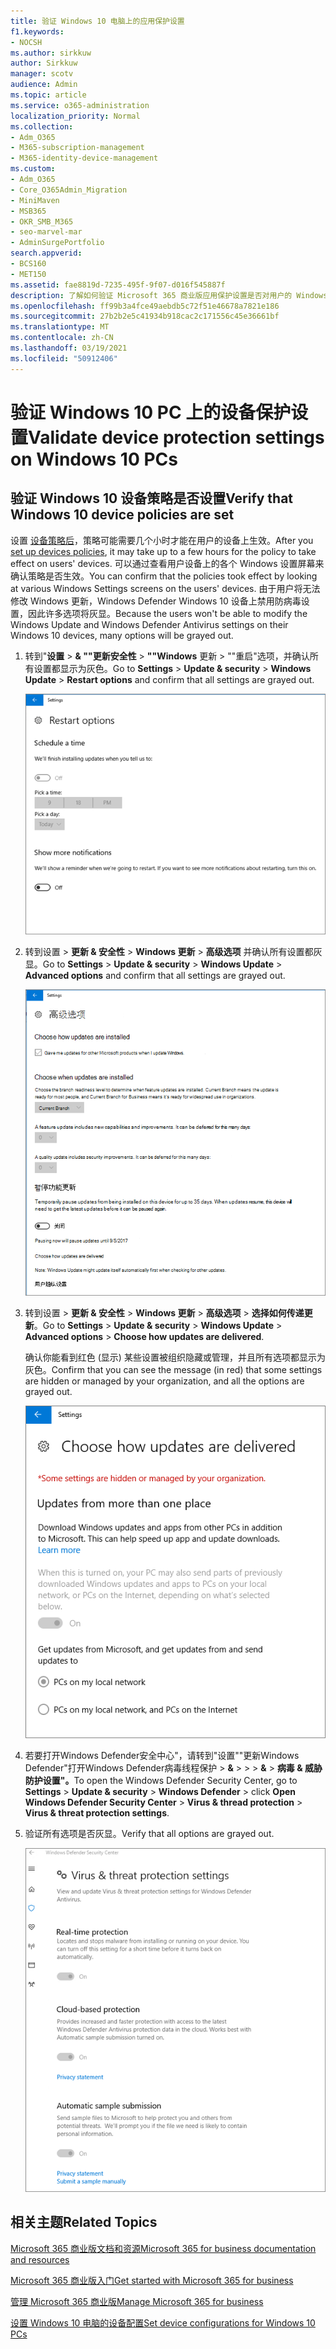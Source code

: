 ```yaml
---
title: 验证 Windows 10 电脑上的应用保护设置
f1.keywords:
- NOCSH
ms.author: sirkkuw
author: Sirkkuw
manager: scotv
audience: Admin
ms.topic: article
ms.service: o365-administration
localization_priority: Normal
ms.collection:
- Adm_O365
- M365-subscription-management
- M365-identity-device-management
ms.custom:
- Adm_O365
- Core_O365Admin_Migration
- MiniMaven
- MSB365
- OKR_SMB_M365
- seo-marvel-mar
- AdminSurgePortfolio
search.appverid:
- BCS160
- MET150
ms.assetid: fae8819d-7235-495f-9f07-d016f545887f
description: 了解如何验证 Microsoft 365 商业版应用保护设置是否对用户的 Windows 10 设备生效。
ms.openlocfilehash: ff99b3a4fce49aebdb5c72f51e46678a7821e186
ms.sourcegitcommit: 27b2b2e5c41934b918cac2c171556c45e36661bf
ms.translationtype: MT
ms.contentlocale: zh-CN
ms.lasthandoff: 03/19/2021
ms.locfileid: "50912406"
---
```

# <a name="validate-device-protection-settings-on-windows-10-pcs"></a><span data-ttu-id="62489-103">验证 Windows 10 PC 上的设备保护设置</span><span class="sxs-lookup"><span data-stu-id="62489-103">Validate device protection settings on Windows 10 PCs</span></span>

## <a name="verify-that-windows-10-device-policies-are-set"></a><span data-ttu-id="62489-104">验证 Windows 10 设备策略是否设置</span><span class="sxs-lookup"><span data-stu-id="62489-104">Verify that Windows 10 device policies are set</span></span>

<span data-ttu-id="62489-105">设置 [设备策略后](protection-settings-for-windows-10-pcs.md)，策略可能需要几个小时才能在用户的设备上生效。</span><span class="sxs-lookup"><span data-stu-id="62489-105">After you [set up devices policies](protection-settings-for-windows-10-pcs.md), it may take up to a few hours for the policy to take effect on users' devices.</span></span> <span data-ttu-id="62489-106">可以通过查看用户设备上的各个 Windows 设置屏幕来确认策略是否生效。</span><span class="sxs-lookup"><span data-stu-id="62489-106">You can confirm that the policies took effect by looking at various Windows Settings screens on the users' devices.</span></span> <span data-ttu-id="62489-107">由于用户将无法修改 Windows 更新，Windows Defender Windows 10 设备上禁用防病毒设置，因此许多选项将灰显。</span><span class="sxs-lookup"><span data-stu-id="62489-107">Because the users won't be able to modify the Windows Update and Windows Defender Antivirus settings on their Windows 10 devices, many options will be grayed out.</span></span>
  
1. <span data-ttu-id="62489-108">转到"**设置** \> **&amp; ""更新安全性** \> **""Windows** 更新 \> ""重启"选项，并确认所有设置都显示为灰色。</span><span class="sxs-lookup"><span data-stu-id="62489-108">Go to **Settings** \> **Update &amp; security** \> **Windows Update** \> **Restart options** and confirm that all settings are grayed out.</span></span> 
    
    ![所有"重启"选项都灰显。](../media/31308da9-18b0-47c5-bbf6-d5fa6747c376.png)
  
2. <span data-ttu-id="62489-110">转到设置 \> **更新 &amp; 安全性** \> **Windows 更新** \> **高级选项** 并确认所有设置都灰显。</span><span class="sxs-lookup"><span data-stu-id="62489-110">Go to **Settings** \> **Update &amp; security** \> **Windows Update** \> **Advanced options** and confirm that all settings are grayed out.</span></span> 
    
    ![Windows 高级更新选项全部灰显。](../media/049cf281-d503-4be9-898b-c0a3286c7fc2.png)
  
3. <span data-ttu-id="62489-112">转到设置 \> **更新 &amp; 安全性** \> **Windows 更新** \> **高级选项** \> **选择如何传递更新**。</span><span class="sxs-lookup"><span data-stu-id="62489-112">Go to **Settings** \> **Update &amp; security** \> **Windows Update** \> **Advanced options** \> **Choose how updates are delivered**.</span></span>
    
    <span data-ttu-id="62489-113">确认你能看到红色 (显示) 某些设置被组织隐藏或管理，并且所有选项都显示为灰色。</span><span class="sxs-lookup"><span data-stu-id="62489-113">Confirm that you can see the message (in red) that some settings are hidden or managed by your organization, and all the options are grayed out.</span></span>
    
    ![选择更新的传递方式页面指示组织隐藏或管理设置。](../media/6b3e37c5-da41-4afd-9983-b4f406216b59.png)
  
4. <span data-ttu-id="62489-115">若要打开Windows Defender安全中心"，请转到"设置""更新Windows Defender"打开Windows Defender病毒线程保护 \> **&amp;** \>  \>  \> **&amp;** \> **病毒 &amp; 威胁防护设置"。**</span><span class="sxs-lookup"><span data-stu-id="62489-115">To open the Windows Defender Security Center, go to **Settings** \> **Update &amp; security** \> **Windows Defender** \> click **Open Windows Defender Security Center** \> **Virus &amp; thread protection** \> **Virus &amp; threat protection settings**.</span></span> 
    
5. <span data-ttu-id="62489-116">验证所有选项是否灰显。</span><span class="sxs-lookup"><span data-stu-id="62489-116">Verify that all options are grayed out.</span></span> 
    
    ![病毒和威胁防护设置灰显。](../media/9ca68d40-a5d9-49d7-92a4-c581688b5926.png)
  
## <a name="related-topics"></a><span data-ttu-id="62489-118">相关主题</span><span class="sxs-lookup"><span data-stu-id="62489-118">Related Topics</span></span>

[<span data-ttu-id="62489-119">Microsoft 365 商业版文档和资源</span><span class="sxs-lookup"><span data-stu-id="62489-119">Microsoft 365 for business documentation and resources</span></span>](./index.yml)
  
[<span data-ttu-id="62489-120">Microsoft 365 商业版入门</span><span class="sxs-lookup"><span data-stu-id="62489-120">Get started with Microsoft 365 for business</span></span>](microsoft-365-business-overview.md)
  
[<span data-ttu-id="62489-121">管理 Microsoft 365 商业版</span><span class="sxs-lookup"><span data-stu-id="62489-121">Manage Microsoft 365 for business</span></span>](manage.md)
  
[<span data-ttu-id="62489-122">设置 Windows 10 电脑的设备配置</span><span class="sxs-lookup"><span data-stu-id="62489-122">Set device configurations for Windows 10 PCs</span></span>](protection-settings-for-windows-10-pcs.md)
